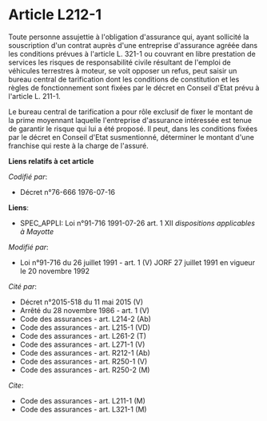 # Article L212-1

Toute personne assujettie à l'obligation d'assurance qui, ayant sollicité la souscription d'un contrat auprès d'une
entreprise d'assurance agréée dans les conditions prévues à l'article L. 321-1 ou couvrant en libre prestation de services
les risques de responsabilité civile résultant de l'emploi de véhicules terrestres à moteur, se voit opposer un refus, peut
saisir un bureau central de tarification dont les conditions de constitution et les règles de fonctionnement sont fixées par
le décret en Conseil d'Etat prévu à l'article L. 211-1.

Le bureau central de tarification a pour rôle exclusif de fixer le montant de la prime moyennant laquelle l'entreprise
d'assurance intéressée est tenue de garantir le risque qui lui a été proposé. Il peut, dans les conditions fixées par le
décret en Conseil d'Etat susmentionné, déterminer le montant d'une franchise qui reste à la charge de l'assuré.

**Liens relatifs à cet article**

_Codifié par_:

  - Décret n°76-666 1976-07-16

**Liens**:

  - SPEC_APPLI: Loi n°91-716 1991-07-26 art. 1 XII *dispositions applicables à Mayotte*

_Modifié par_:

  - Loi n°91-716 du 26 juillet 1991 - art. 1 (V) JORF 27 juillet 1991 en vigueur le 20 novembre 1992

_Cité par_:

  - Décret n°2015-518 du 11 mai 2015 (V)
  - Arrêté du 28 novembre 1986 - art. 1 (V)
  - Code des assurances - art. L214-2 (Ab)
  - Code des assurances - art. L215-1 (VD)
  - Code des assurances - art. L261-2 (T)
  - Code des assurances - art. L271-1 (V)
  - Code des assurances - art. R212-1 (Ab)
  - Code des assurances - art. R250-1 (V)
  - Code des assurances - art. R250-2 (M)

_Cite_:

  - Code des assurances - art. L211-1 (M)
  - Code des assurances - art. L321-1 (M)
